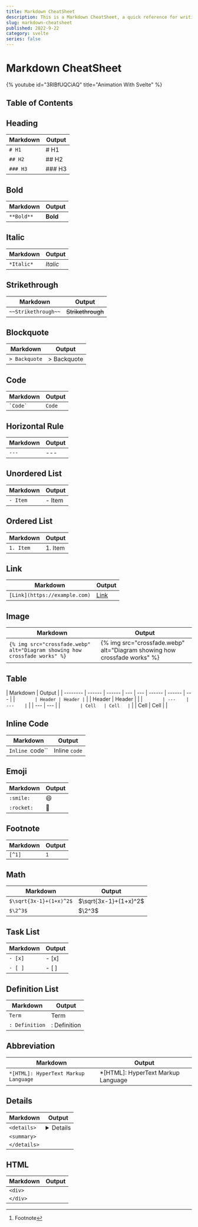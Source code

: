 ```yaml
---
title: Markdown CheatSheet
description: This is a Markdown CheatSheet, a quick reference for writing Markdown.
slug: markdown-cheatsheet
published: 2022-9-22
category: svelte
series: false
---
```


# Markdown CheatSheet

{% youtube id="3RlBfUQCiAQ" title="Animation With Svelte" %}

<!-- {% img src="crossfade.webp" alt="Diagram showing how crossfade works" %} -->
<!-- {% video src="animate-flip.mp4" %} -->
<!-- ```html:+page.svelte {2, 13-15} showLineNumbers ```-->

## Table of Contents

## Heading

| Markdown | Output |
| -------- | ------ |
| `# H1`   | # H1   |
| `## H2`  | ## H2  |
| `### H3` | ### H3 |

## Bold

| Markdown   | Output   |
| ---------- | -------- |
| `**Bold**` | **Bold** |

## Italic

| Markdown   | Output   |
| ---------- | -------- |
| `*Italic*` | _Italic_ |

## Strikethrough

| Markdown            | Output            |
| ------------------- | ----------------- |
| `~~Strikethrough~~` | ~~Strikethrough~~ |

## Blockquote

| Markdown      | Output      |
| ------------- | ----------- |
| `> Backquote` | > Backquote |

## Code

| Markdown     | Output |
| ------------ | ------ |
| `` `Code` `` | `Code` |

## Horizontal Rule

| Markdown | Output |
| -------- | ------ |
| `---`    | ---    |

## Unordered List

| Markdown | Output |
| -------- | ------ |
| `- Item` | - Item |

## Ordered List

| Markdown  | Output  |
| --------- | ------- |
| `1. Item` | 1. Item |

## Link

| Markdown                      | Output                      |
| ----------------------------- | --------------------------- |
| `[Link](https://example.com)` | [Link](https://example.com) |

## Image

| Markdown                                                                   | Output                                                                   |
| -------------------------------------------------------------------------- | ------------------------------------------------------------------------ |
| `{% img src="crossfade.webp" alt="Diagram showing how crossfade works" %}` | {% img src="crossfade.webp" alt="Diagram showing how crossfade works" %} |

## Table

| Markdown | Output |
| -------- | ------ | ------ | --- | --- | ------ | ------ | --- |
| `        | Header | Header | `   |     | Header | Header |     |
| `        | ---    | ---    | `   |     | ---    | ---    |
| `        | Cell   | Cell   | `   |     | Cell   | Cell   |     |

## Inline Code

| Markdown        | Output        |
| --------------- | ------------- |
| `Inline `code`` | Inline `code` |

## Emoji

| Markdown   | Output |
| ---------- | ------ |
| `:smile:`  | 😄     |
| `:rocket:` | 🚀     |

## Footnote

| Markdown | Output |
| -------- | ------ |
| `[^1]`   | [^1]   |

[^1]: Footnote

## Math

| Markdown                | Output                |
| ----------------------- | --------------------- |
| `$\sqrt{3x-1}+(1+x)^2$` | $\sqrt{3x-1}+(1+x)^2$ |
| `$\2^3$`                | $\2^3$                |

## Task List

| Markdown | Output |
| -------- | ------ |
| `- [x]`  | - [x]  |
| `- [ ]`  | - [ ]  |

## Definition List

| Markdown       | Output       |
| -------------- | ------------ |
| `Term`         | Term         |
| `: Definition` | : Definition |

## Abbreviation

| Markdown                             | Output                              |
| ------------------------------------ | ----------------------------------- |
| `*[HTML]: HyperText Markup Language` | \*[HTML]: HyperText Markup Language |

## Details

| Markdown     | Output     |
| ------------ | ---------- |
| `<details>`  | <details>  |
| `<summary>`  | <summary>  |
| `</details>` | </details> |

## HTML

| Markdown | Output |
| -------- | ------ |
| `<div>`  | <div>  |
| `</div>` | </div> |
